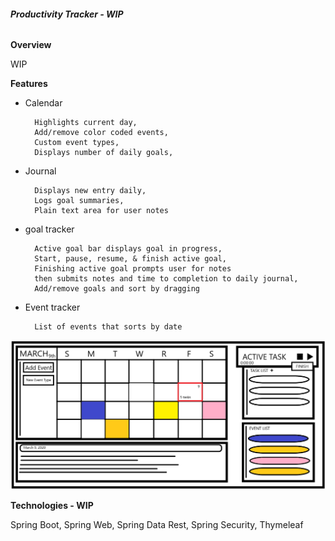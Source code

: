 ###### **Productivity Tracker - WIP**

**Overview**

  WIP

**Features**

- Calendar
  
        Highlights current day,
        Add/remove color coded events,
        Custom event types,
        Displays number of daily goals,
- Journal
    
        Displays new entry daily,
        Logs goal summaries,
        Plain text area for user notes
  
- goal tracker
  
        Active goal bar displays goal in progress,
        Start, pause, resume, & finish active goal,
        Finishing active goal prompts user for notes
        then submits notes and time to completion to daily journal,
        Add/remove goals and sort by dragging
- Event tracker
        
        List of events that sorts by date

![img.png](img.png)

**Technologies - WIP**

Spring Boot, Spring Web, Spring Data Rest, Spring Security, Thymeleaf

